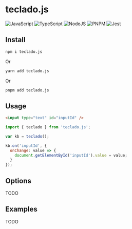 # teclado.js

![JavaScript](https://img.shields.io/badge/javascript-%23323330.svg?style=for-the-badge&logo=javascript&logoColor=%23F7DF1E)
![TypeScript](https://img.shields.io/badge/typescript-%23007ACC.svg?style=for-the-badge&logo=typescript&logoColor=white)
![NodeJS](https://img.shields.io/badge/node.js-6DA55F?style=for-the-badge&logo=node.js&logoColor=white)
![PNPM](https://img.shields.io/badge/pnpm-%234a4a4a.svg?style=for-the-badge&logo=pnpm&logoColor=f69220)
![Jest](https://img.shields.io/badge/-jest-%23C21325?style=for-the-badge&logo=jest&logoColor=white)

## Install

```sh
npm i teclado.js
```

Or

```sh
yarn add teclado.js
```

Or

```sh
pnpm add teclado.js
```

## Usage

```html
<input type="text" id="inputId" />
```

```javascript
import { teclado } from 'teclado.js';

var kb = teclado();

kb.on('inputId', {
  onChange: value => {
    document.getElementById('inputId').value = value;
  }
});
```

## Options

TODO

## Examples

TODO
